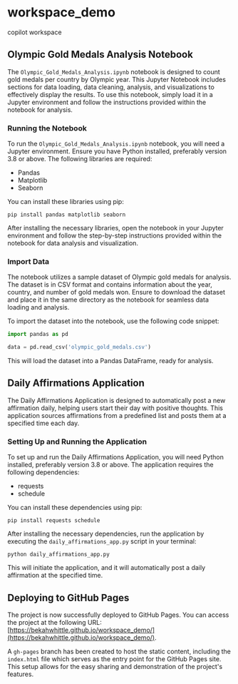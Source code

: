 # workspace_demo
copilot workspace

## Olympic Gold Medals Analysis Notebook

The `Olympic_Gold_Medals_Analysis.ipynb` notebook is designed to count gold medals per country by Olympic year. This Jupyter Notebook includes sections for data loading, data cleaning, analysis, and visualizations to effectively display the results. To use this notebook, simply load it in a Jupyter environment and follow the instructions provided within the notebook for analysis.

### Running the Notebook

To run the `Olympic_Gold_Medals_Analysis.ipynb` notebook, you will need a Jupyter environment. Ensure you have Python installed, preferably version 3.8 or above. The following libraries are required:
- Pandas
- Matplotlib
- Seaborn

You can install these libraries using pip:
```
pip install pandas matplotlib seaborn
```

After installing the necessary libraries, open the notebook in your Jupyter environment and follow the step-by-step instructions provided within the notebook for data analysis and visualization.

### Import Data

The notebook utilizes a sample dataset of Olympic gold medals for analysis. The dataset is in CSV format and contains information about the year, country, and number of gold medals won. Ensure to download the dataset and place it in the same directory as the notebook for seamless data loading and analysis.

To import the dataset into the notebook, use the following code snippet:
```python
import pandas as pd

data = pd.read_csv('olympic_gold_medals.csv')
```

This will load the dataset into a Pandas DataFrame, ready for analysis.

## Daily Affirmations Application

The Daily Affirmations Application is designed to automatically post a new affirmation daily, helping users start their day with positive thoughts. This application sources affirmations from a predefined list and posts them at a specified time each day.

### Setting Up and Running the Application

To set up and run the Daily Affirmations Application, you will need Python installed, preferably version 3.8 or above. The application requires the following dependencies:
- requests
- schedule

You can install these dependencies using pip:
```
pip install requests schedule
```

After installing the necessary dependencies, run the application by executing the `daily_affirmations_app.py` script in your terminal:
```
python daily_affirmations_app.py
```

This will initiate the application, and it will automatically post a daily affirmation at the specified time.

## Deploying to GitHub Pages

The project is now successfully deployed to GitHub Pages. You can access the project at the following URL: [https://bekahwhittle.github.io/workspace_demo/](https://bekahwhittle.github.io/workspace_demo/).

A `gh-pages` branch has been created to host the static content, including the `index.html` file which serves as the entry point for the GitHub Pages site. This setup allows for the easy sharing and demonstration of the project's features.
